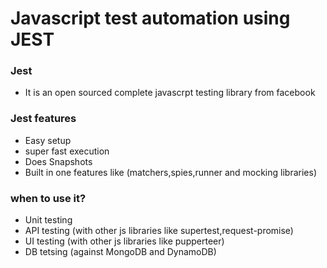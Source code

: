 # Javascript test automation using JEST

### Jest

- It is an open sourced complete javascrpt testing library from facebook

### Jest features

- Easy setup
- super fast execution
- Does Snapshots
- Built in one features like (matchers,spies,runner and mocking libraries)

### when to use it?

- Unit testing
- API testing (with other js libraries like supertest,request-promise)
- UI testing (with other js libraries like pupperteer)
- DB tetsing (against MongoDB and DynamoDB)
